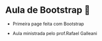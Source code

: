 # Aula de Bootstrap :girl:

* Primeira page feita com Bootstrap 

* Aula ministrada pelo prof.Rafael Galleani








